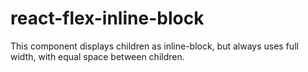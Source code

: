 # react-flex-inline-block

This component displays children as inline-block, but always uses full width, with equal space between children. 
